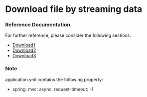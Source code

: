 # Download file by streaming data

### Reference Documentation
For further reference, please consider the following sections:

* [Download1](http://localhost:8080/download1)
* [Download2](http://localhost:8080/download2)
* [Download3](http://localhost:8080/download3)

### Note
application.yml contains the following property:

* spring:
  mvc:
  async:
  request-timeout: -1
